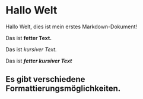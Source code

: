 # Hallo Welt

Hallo Welt, dies ist mein erstes Markdown-Dokument!

Das ist **fetter Text.**

Das ist *kursiver Text.*

Das ist ***fetter kursiver Text***

## Es gibt verschiedene Formattierungsmöglichkeiten.